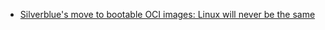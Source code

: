 - [Silverblue's move to bootable OCI images: Linux will never be the same](https://youtu.be/X8h304Jp9N8)
